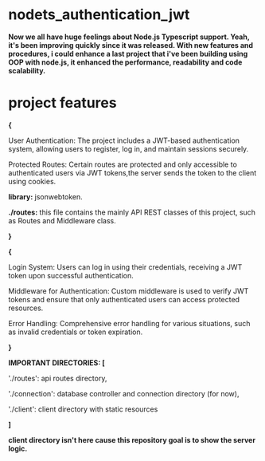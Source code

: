 # nodets_authentication_jwt

**Now we all have huge feelings about Node.js Typescript support. Yeah, it's been improving quickly since it was released.
With new features and procedures, i could enhance a last project that i've been building using OOP with node.js, it enhanced
the performance, readability and code scalability.**


# project features

**{**

User Authentication: The project includes a JWT-based authentication system, allowing users to register, log in, and maintain sessions securely.

Protected Routes: Certain routes are protected and only accessible to authenticated users via JWT tokens,the server sends the token to the client using cookies.

**library:** jsonwebtoken.

 **./routes:** this file contains the mainly API REST classes of this project, such as Routes and Middleware class.
 
**}**

   **{**

Login System: Users can log in using their credentials, receiving a JWT token upon successful authentication.

Middleware for Authentication: Custom middleware is used to verify JWT tokens and ensure that only authenticated users can access protected resources.

Error Handling: Comprehensive error handling for various situations, such as invalid credentials or token expiration.

  **}**

**IMPORTANT DIRECTORIES:  [**

'./routes': api routes directory,

'./connection': database controller and connection directory (for now),

'./client': client directory with static resources

**]**

**client directory isn't here cause this repository goal is to show the server logic.**

